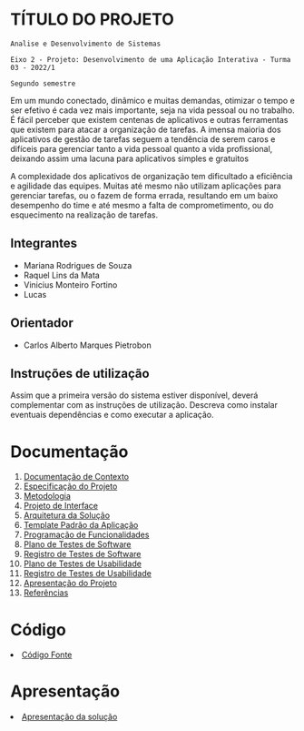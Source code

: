 # TÍTULO DO PROJETO

`Analise e Desenvolvimento de Sistemas`

`Eixo 2 - Projeto: Desenvolvimento de uma Aplicação Interativa - Turma 03 - 2022/1`

`Segundo semestre`

Em um mundo conectado, dinâmico e muitas demandas, otimizar o tempo e ser efetivo é cada vez mais importante, seja na vida pessoal ou no trabalho. É fácil perceber que existem centenas de aplicativos e outras ferramentas que existem para atacar a organização de tarefas. 
A imensa maioria dos aplicativos de gestão de tarefas seguem a tendência de serem caros e difíceis para gerenciar tanto a vida pessoal quanto a vida profissional, deixando assim uma lacuna para aplicativos simples e gratuitos

A complexidade dos aplicativos de organização tem dificultado a eficiência e agilidade das equipes. Muitas até mesmo não utilizam aplicações para gerenciar tarefas, ou o fazem de forma errada, resultando em um baixo desempenho do time e até mesmo a falta de comprometimento, ou do esquecimento na realização de tarefas. 

## Integrantes

* Mariana Rodrigues de Souza
* Raquel Lins da Mata
* Vinicius Monteiro Fortino
* Lucas

## Orientador

* Carlos Alberto Marques Pietrobon

## Instruções de utilização

Assim que a primeira versão do sistema estiver disponível, deverá complementar com as instruções de utilização. Descreva como instalar eventuais dependências e como executar a aplicação.

# Documentação

<ol>
<li><a href="docs/01-Documentação de Contexto.md"> Documentação de Contexto</a></li>
<li><a href="docs/02-Especificação do Projeto.md"> Especificação do Projeto</a></li>
<li><a href="docs/03-Metodologia.md"> Metodologia</a></li>
<li><a href="docs/04-Projeto de Interface.md"> Projeto de Interface</a></li>
<li><a href="docs/05-Arquitetura da Solução.md"> Arquitetura da Solução</a></li>
<li><a href="docs/06-Template Padrão da Aplicação.md"> Template Padrão da Aplicação</a></li>
<li><a href="docs/07-Programação de Funcionalidades.md"> Programação de Funcionalidades</a></li>
<li><a href="docs/08-Plano de Testes de Software.md"> Plano de Testes de Software</a></li>
<li><a href="docs/09-Registro de Testes de Software.md"> Registro de Testes de Software</a></li>
<li><a href="docs/10-Plano de Testes de Usabilidade.md"> Plano de Testes de Usabilidade</a></li>
<li><a href="docs/11-Registro de Testes de Usabilidade.md"> Registro de Testes de Usabilidade</a></li>
<li><a href="docs/12-Apresentação do Projeto.md"> Apresentação do Projeto</a></li>
<li><a href="docs/13-Referências.md"> Referências</a></li>
</ol>

# Código

<li><a href="src/README.md"> Código Fonte</a></li>

# Apresentação

<li><a href="presentation/README.md"> Apresentação da solução</a></li>
